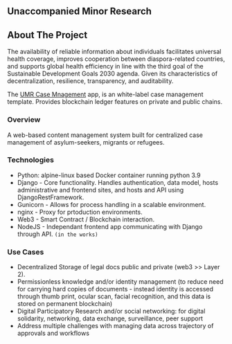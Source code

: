 ## Unaccompanied Minor Research

<!--
🙋‍♀️ A short introduction - what is your organization all about?
🌈 Contribution guidelines - how can the community get involved?
👩‍💻 Useful resources - where can the community find your docs? Is there anything else the community should know?
🍿 Fun facts - what does your team eat for breakfast?
🧙 Remember, you can do mighty things with the power of [Markdown](https://docs.github.com/github/writing-on-github/getting-started-with-writing-and-formatting-on-github/basic-writing-and-formatting-syntax)
-->

<!-- ABOUT THE PROJECT -->
## About The Project

The availability of reliable information about individuals facilitates universal health coverage, improves cooperation between diaspora-related countries, and supports global health efficiency in line with the third goal of the Sustainable Development Goals 2030 agenda. Given its characteristics of decentralization, resilience, transparency, and auditability.

The [UMR Case Mnagement](https://github.com/harry-oestreicher/umr_cm) app, is an white-label case management template. Provides blockchain ledger features on private and public chains.

<!-- OVERVIEW -->
### Overview

A web-based content management system built for centralized case management of asylum-seekers, migrants or refugees.


<!-- TECHNOLOGIES -->
### Technologies

- Python: alpine-linux based Docker container running python 3.9
- Django - Core functionality. Handles authentication, data model, hosts administrative and frontend sites, and hosts and API using DjangoRestFramework.
- Gunicorn - Allows for process handling in a scalable environment.
- nginx - Proxy for prtoduction environments.
- Web3 - Smart Contract / Blockchain interaction.
- NodeJS - Independant frontend app communicating with Django through API. `(in the works)`


<!-- USE CASES -->
### Use Cases

- Decentralized Storage of legal docs public and private (web3 >> Layer 2).
- Permissionless knowledge and/or identity management (to reduce need for carrying hard copies of documents - instead identity is accessed through thumb print, ocular scan, facial recognition, and this data is stored on permanent blockchain)
- Digital Participatory Research and/or social networking: for digital solidarity, networking, data exchange, surveillance, peer support
- Address multiple challenges with managing data across trajectory of approvals and workflows
